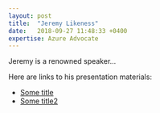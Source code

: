 ```yaml
---
layout: post
title:  "Jeremy Likeness"
date:   2018-09-27 11:48:33 +0400
expertise: Azure Advocate
---
```


Jeremy is a renowned speaker...

Here are links to his presentation materials:

- [Some title](https://www.dropbox.com/s/63r3hr2nc0vqsyr/Workshop%20Demos.pptx?dl=1)
- [Some title2](https://www.dropbox.com/s/63r3hr2nc0vqsyr/Workshop%20Demos.pptx?dl=1)